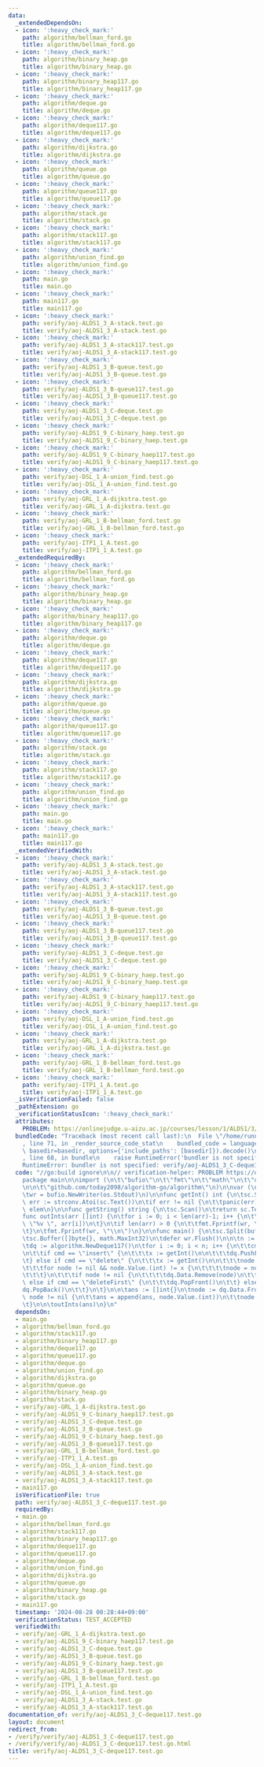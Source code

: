 ```yaml
---
data:
  _extendedDependsOn:
  - icon: ':heavy_check_mark:'
    path: algorithm/bellman_ford.go
    title: algorithm/bellman_ford.go
  - icon: ':heavy_check_mark:'
    path: algorithm/binary_heap.go
    title: algorithm/binary_heap.go
  - icon: ':heavy_check_mark:'
    path: algorithm/binary_heap117.go
    title: algorithm/binary_heap117.go
  - icon: ':heavy_check_mark:'
    path: algorithm/deque.go
    title: algorithm/deque.go
  - icon: ':heavy_check_mark:'
    path: algorithm/deque117.go
    title: algorithm/deque117.go
  - icon: ':heavy_check_mark:'
    path: algorithm/dijkstra.go
    title: algorithm/dijkstra.go
  - icon: ':heavy_check_mark:'
    path: algorithm/queue.go
    title: algorithm/queue.go
  - icon: ':heavy_check_mark:'
    path: algorithm/queue117.go
    title: algorithm/queue117.go
  - icon: ':heavy_check_mark:'
    path: algorithm/stack.go
    title: algorithm/stack.go
  - icon: ':heavy_check_mark:'
    path: algorithm/stack117.go
    title: algorithm/stack117.go
  - icon: ':heavy_check_mark:'
    path: algorithm/union_find.go
    title: algorithm/union_find.go
  - icon: ':heavy_check_mark:'
    path: main.go
    title: main.go
  - icon: ':heavy_check_mark:'
    path: main117.go
    title: main117.go
  - icon: ':heavy_check_mark:'
    path: verify/aoj-ALDS1_3_A-stack.test.go
    title: verify/aoj-ALDS1_3_A-stack.test.go
  - icon: ':heavy_check_mark:'
    path: verify/aoj-ALDS1_3_A-stack117.test.go
    title: verify/aoj-ALDS1_3_A-stack117.test.go
  - icon: ':heavy_check_mark:'
    path: verify/aoj-ALDS1_3_B-queue.test.go
    title: verify/aoj-ALDS1_3_B-queue.test.go
  - icon: ':heavy_check_mark:'
    path: verify/aoj-ALDS1_3_B-queue117.test.go
    title: verify/aoj-ALDS1_3_B-queue117.test.go
  - icon: ':heavy_check_mark:'
    path: verify/aoj-ALDS1_3_C-deque.test.go
    title: verify/aoj-ALDS1_3_C-deque.test.go
  - icon: ':heavy_check_mark:'
    path: verify/aoj-ALDS1_9_C-binary_haep.test.go
    title: verify/aoj-ALDS1_9_C-binary_haep.test.go
  - icon: ':heavy_check_mark:'
    path: verify/aoj-ALDS1_9_C-binary_haep117.test.go
    title: verify/aoj-ALDS1_9_C-binary_haep117.test.go
  - icon: ':heavy_check_mark:'
    path: verify/aoj-DSL_1_A-union_find.test.go
    title: verify/aoj-DSL_1_A-union_find.test.go
  - icon: ':heavy_check_mark:'
    path: verify/aoj-GRL_1_A-dijkstra.test.go
    title: verify/aoj-GRL_1_A-dijkstra.test.go
  - icon: ':heavy_check_mark:'
    path: verify/aoj-GRL_1_B-bellman_ford.test.go
    title: verify/aoj-GRL_1_B-bellman_ford.test.go
  - icon: ':heavy_check_mark:'
    path: verify/aoj-ITP1_1_A.test.go
    title: verify/aoj-ITP1_1_A.test.go
  _extendedRequiredBy:
  - icon: ':heavy_check_mark:'
    path: algorithm/bellman_ford.go
    title: algorithm/bellman_ford.go
  - icon: ':heavy_check_mark:'
    path: algorithm/binary_heap.go
    title: algorithm/binary_heap.go
  - icon: ':heavy_check_mark:'
    path: algorithm/binary_heap117.go
    title: algorithm/binary_heap117.go
  - icon: ':heavy_check_mark:'
    path: algorithm/deque.go
    title: algorithm/deque.go
  - icon: ':heavy_check_mark:'
    path: algorithm/deque117.go
    title: algorithm/deque117.go
  - icon: ':heavy_check_mark:'
    path: algorithm/dijkstra.go
    title: algorithm/dijkstra.go
  - icon: ':heavy_check_mark:'
    path: algorithm/queue.go
    title: algorithm/queue.go
  - icon: ':heavy_check_mark:'
    path: algorithm/queue117.go
    title: algorithm/queue117.go
  - icon: ':heavy_check_mark:'
    path: algorithm/stack.go
    title: algorithm/stack.go
  - icon: ':heavy_check_mark:'
    path: algorithm/stack117.go
    title: algorithm/stack117.go
  - icon: ':heavy_check_mark:'
    path: algorithm/union_find.go
    title: algorithm/union_find.go
  - icon: ':heavy_check_mark:'
    path: main.go
    title: main.go
  - icon: ':heavy_check_mark:'
    path: main117.go
    title: main117.go
  _extendedVerifiedWith:
  - icon: ':heavy_check_mark:'
    path: verify/aoj-ALDS1_3_A-stack.test.go
    title: verify/aoj-ALDS1_3_A-stack.test.go
  - icon: ':heavy_check_mark:'
    path: verify/aoj-ALDS1_3_A-stack117.test.go
    title: verify/aoj-ALDS1_3_A-stack117.test.go
  - icon: ':heavy_check_mark:'
    path: verify/aoj-ALDS1_3_B-queue.test.go
    title: verify/aoj-ALDS1_3_B-queue.test.go
  - icon: ':heavy_check_mark:'
    path: verify/aoj-ALDS1_3_B-queue117.test.go
    title: verify/aoj-ALDS1_3_B-queue117.test.go
  - icon: ':heavy_check_mark:'
    path: verify/aoj-ALDS1_3_C-deque.test.go
    title: verify/aoj-ALDS1_3_C-deque.test.go
  - icon: ':heavy_check_mark:'
    path: verify/aoj-ALDS1_9_C-binary_haep.test.go
    title: verify/aoj-ALDS1_9_C-binary_haep.test.go
  - icon: ':heavy_check_mark:'
    path: verify/aoj-ALDS1_9_C-binary_haep117.test.go
    title: verify/aoj-ALDS1_9_C-binary_haep117.test.go
  - icon: ':heavy_check_mark:'
    path: verify/aoj-DSL_1_A-union_find.test.go
    title: verify/aoj-DSL_1_A-union_find.test.go
  - icon: ':heavy_check_mark:'
    path: verify/aoj-GRL_1_A-dijkstra.test.go
    title: verify/aoj-GRL_1_A-dijkstra.test.go
  - icon: ':heavy_check_mark:'
    path: verify/aoj-GRL_1_B-bellman_ford.test.go
    title: verify/aoj-GRL_1_B-bellman_ford.test.go
  - icon: ':heavy_check_mark:'
    path: verify/aoj-ITP1_1_A.test.go
    title: verify/aoj-ITP1_1_A.test.go
  _isVerificationFailed: false
  _pathExtension: go
  _verificationStatusIcon: ':heavy_check_mark:'
  attributes:
    PROBLEM: https://onlinejudge.u-aizu.ac.jp/courses/lesson/1/ALDS1/3/ALDS1_3_C
  bundledCode: "Traceback (most recent call last):\n  File \"/home/runner/.local/lib/python3.10/site-packages/onlinejudge_verify/documentation/build.py\"\
    , line 71, in _render_source_code_stat\n    bundled_code = language.bundle(stat.path,\
    \ basedir=basedir, options={'include_paths': [basedir]}).decode()\n  File \"/home/runner/.local/lib/python3.10/site-packages/onlinejudge_verify/languages/user_defined.py\"\
    , line 68, in bundle\n    raise RuntimeError('bundler is not specified: {}'.format(str(path)))\n\
    RuntimeError: bundler is not specified: verify/aoj-ALDS1_3_C-deque117.test.go\n"
  code: "//go:build ignore\n\n// verification-helper: PROBLEM https://onlinejudge.u-aizu.ac.jp/courses/lesson/1/ALDS1/3/ALDS1_3_C\n\
    package main\n\nimport (\n\t\"bufio\"\n\t\"fmt\"\n\t\"math\"\n\t\"os\"\n\t\"strconv\"\
    \n\n\t\"github.com/today2098/algorithm-go/algorithm\"\n)\n\nvar (\n\tsc = bufio.NewScanner(os.Stdin)\n\
    \twr = bufio.NewWriter(os.Stdout)\n)\n\nfunc getInt() int {\n\tsc.Scan()\n\telem,\
    \ err := strconv.Atoi(sc.Text())\n\tif err != nil {\n\t\tpanic(err)\n\t}\n\treturn\
    \ elem\n}\n\nfunc getString() string {\n\tsc.Scan()\n\treturn sc.Text()\n}\n\n\
    func outInts(arr []int) {\n\tfor i := 0; i < len(arr)-1; i++ {\n\t\tfmt.Fprintf(wr,\
    \ \"%v \", arr[i])\n\t}\n\tif len(arr) > 0 {\n\t\tfmt.Fprintf(wr, \"%v\", arr[len(arr)-1])\n\
    \t}\n\tfmt.Fprintf(wr, \"\\n\")\n}\n\nfunc main() {\n\tsc.Split(bufio.ScanWords)\n\
    \tsc.Buffer([]byte{}, math.MaxInt32)\n\tdefer wr.Flush()\n\n\tn := getInt()\n\n\
    \tdq := algorithm.NewDeque117()\n\tfor i := 0; i < n; i++ {\n\t\tcmd := getString()\n\
    \n\t\tif cmd == \"insert\" {\n\t\t\tx := getInt()\n\n\t\t\tdq.PushFront(x)\n\t\
    \t} else if cmd == \"delete\" {\n\t\t\tx := getInt()\n\n\t\t\tnode := dq.Data.Front()\n\
    \t\t\tfor node != nil && node.Value.(int) != x {\n\t\t\t\tnode = node.Next()\n\
    \t\t\t}\n\t\t\tif node != nil {\n\t\t\t\tdq.Data.Remove(node)\n\t\t\t}\n\t\t}\
    \ else if cmd == \"deleteFirst\" {\n\t\t\tdq.PopFront()\n\t\t} else {\n\t\t\t\
    dq.PopBack()\n\t\t}\n\t}\n\n\tans := []int{}\n\tnode := dq.Data.Front()\n\tfor\
    \ node != nil {\n\t\tans = append(ans, node.Value.(int))\n\t\tnode = node.Next()\n\
    \t}\n\n\toutInts(ans)\n}\n"
  dependsOn:
  - main.go
  - algorithm/bellman_ford.go
  - algorithm/stack117.go
  - algorithm/binary_heap117.go
  - algorithm/deque117.go
  - algorithm/queue117.go
  - algorithm/deque.go
  - algorithm/union_find.go
  - algorithm/dijkstra.go
  - algorithm/queue.go
  - algorithm/binary_heap.go
  - algorithm/stack.go
  - verify/aoj-GRL_1_A-dijkstra.test.go
  - verify/aoj-ALDS1_9_C-binary_haep117.test.go
  - verify/aoj-ALDS1_3_C-deque.test.go
  - verify/aoj-ALDS1_3_B-queue.test.go
  - verify/aoj-ALDS1_9_C-binary_haep.test.go
  - verify/aoj-ALDS1_3_B-queue117.test.go
  - verify/aoj-GRL_1_B-bellman_ford.test.go
  - verify/aoj-ITP1_1_A.test.go
  - verify/aoj-DSL_1_A-union_find.test.go
  - verify/aoj-ALDS1_3_A-stack.test.go
  - verify/aoj-ALDS1_3_A-stack117.test.go
  - main117.go
  isVerificationFile: true
  path: verify/aoj-ALDS1_3_C-deque117.test.go
  requiredBy:
  - main.go
  - algorithm/bellman_ford.go
  - algorithm/stack117.go
  - algorithm/binary_heap117.go
  - algorithm/deque117.go
  - algorithm/queue117.go
  - algorithm/deque.go
  - algorithm/union_find.go
  - algorithm/dijkstra.go
  - algorithm/queue.go
  - algorithm/binary_heap.go
  - algorithm/stack.go
  - main117.go
  timestamp: '2024-08-28 00:28:44+09:00'
  verificationStatus: TEST_ACCEPTED
  verifiedWith:
  - verify/aoj-GRL_1_A-dijkstra.test.go
  - verify/aoj-ALDS1_9_C-binary_haep117.test.go
  - verify/aoj-ALDS1_3_C-deque.test.go
  - verify/aoj-ALDS1_3_B-queue.test.go
  - verify/aoj-ALDS1_9_C-binary_haep.test.go
  - verify/aoj-ALDS1_3_B-queue117.test.go
  - verify/aoj-GRL_1_B-bellman_ford.test.go
  - verify/aoj-ITP1_1_A.test.go
  - verify/aoj-DSL_1_A-union_find.test.go
  - verify/aoj-ALDS1_3_A-stack.test.go
  - verify/aoj-ALDS1_3_A-stack117.test.go
documentation_of: verify/aoj-ALDS1_3_C-deque117.test.go
layout: document
redirect_from:
- /verify/verify/aoj-ALDS1_3_C-deque117.test.go
- /verify/verify/aoj-ALDS1_3_C-deque117.test.go.html
title: verify/aoj-ALDS1_3_C-deque117.test.go
---
```

